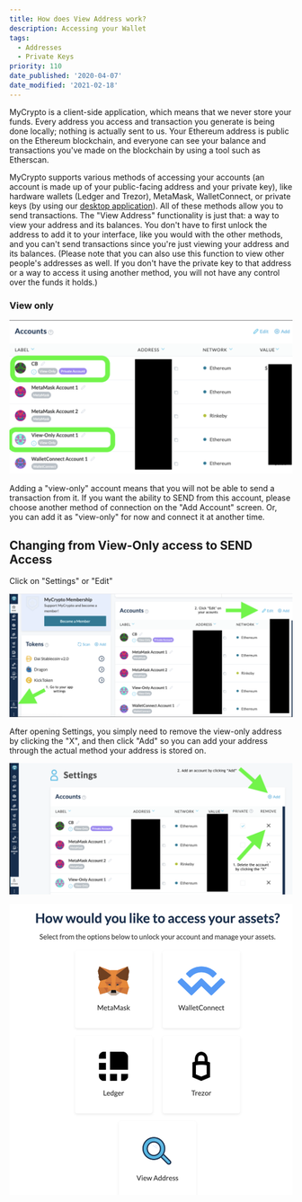 ```yaml
---
title: How does View Address work?
description: Accessing your Wallet
tags:
  - Addresses
  - Private Keys
priority: 110
date_published: '2020-04-07'
date_modified: '2021-02-18'
---
```


MyCrypto is a client-side application, which means that we never store your funds. Every address you access and transaction you generate is being done locally; nothing is actually sent to us. Your Ethereum address is public on the Ethereum blockchain, and everyone can see your balance and transactions you've made on the blockchain by using a tool such as Etherscan.

MyCrypto supports various methods of accessing your accounts (an account is made up of your public-facing address and your private key), like hardware wallets (Ledger and Trezor), MetaMask, WalletConnect, or private keys (by using our [desktop application](/how-to/offline/how-to-run-mycrypto-offline-and-locally)). All of these methods allow you to send transactions. The "View Address" functionality is just that: a way to view your address and its balances. You don't have to first unlock the address to add it to your interface, like you would with the other methods, and you can't send transactions since you're just viewing your address and its balances. (Please note that you can also use this function to view other people's addresses as well. If you don't have the private key to that address or a way to access it using another method, you will not have any control over the funds it holds.)

### View only

![Accounts List with View Only](../../assets/how-to/accessing-wallet/how-does-view-address-work/my-accounts-with-view-only.png)

Adding a "view-only" account means that you will not be able to send a transaction from it. If you want the ability to SEND from this account, please choose another method of connection on the "Add Account" screen. Or, you can add it as "view-only" for now and connect it at another time.

## Changing from View-Only access to SEND Access

Click on "Settings" or "Edit"

![Settings and Edit](../../assets/how-to/accessing-wallet/how-does-view-address-work/settings-and-edit.png)

After opening Settings, you simply need to remove the view-only address by clicking the "X", and then click "Add" so you can add your address through the actual method your address is stored on.

![Remove and Add Buttons](../../assets/how-to/accessing-wallet/how-does-view-address-work/remove-and-add.png)

![Add Account](../../assets/how-to/accessing-wallet/how-does-view-address-work/add-account.png)

